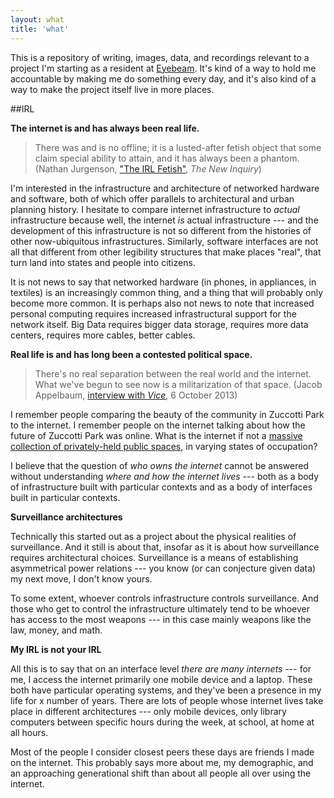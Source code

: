 ```yaml
---
layout: what
title: 'what'
---
```


This is a repository of writing, images, data, and recordings relevant to a project I'm starting as a resident at [Eyebeam](http://eyebeam.org). It's kind of a way to hold me accountable by making me do something every day, and it's also kind of a way to make the project itself live in more places.

##IRL

**The internet is and has always been real life.**

> There was and is no offline; it is a lusted-after fetish object that some claim special ability to attain, and it has always been a phantom.(Nathan Jurgenson, ["The IRL Fetish"](http://thenewinquiry.com/essays/the-irl-fetish/), *The New Inquiry*)

I'm interested in the infrastructure and architecture of networked hardware and software, both of which offer parallels to architectural and urban planning history. I hesitate to compare internet infrastructure to *actual* infrastructure because well, the internet *is* actual infrastructure --- and the development of this infrastructure is not so different from the histories of other now-ubiquitous infrastructures. Similarly, software interfaces are not all that different from other legibility structures that make places "real", that turn land into states and people into citizens. 

It is not news to say that networked hardware (in phones, in appliances, in textiles) is an increasingly common thing, and a thing that will probably only become more common. It is perhaps also not news to note that increased personal computing requires increased infrastructural support for the network itself. Big Data requires bigger data storage, requires more data centers, requires more cables, better cables. 
  
**Real life is and has long been a contested political space.**

> There's no real separation between the real world and the internet. What we've begun to see now is a militarization of that space. (Jacob Appelbaum, [interview with *Vice*](http://motherboard.vice.com/blog/jacob-appelbaum-utopia-interview), 6 October 2013)

I remember people comparing the beauty of the community in Zuccotti Park to the internet. I remember people on the internet talking about how the future of Zuccotti Park was online. What is the internet if not a [massive collection of privately-held public spaces](http://thenewinquiry.com/essays/public-spaces/), in varying states of occupation? 

I believe that the question of *who owns the internet* cannot be answered without understanding *where and how the internet lives* --- both as a body of infrastructure built with particular contexts and as a body of interfaces built in particular contexts. 

**Surveillance architectures**

Technically this started out as a project about the physical realities of surveillance. And it still is about that, insofar as it is about how surveillance requires architectural choices. Surveillance is a means of establishing asymmetrical power relations --- you know (or can conjecture given data) my next move, I don't know yours. 

To some extent, whoever controls infrastructure controls surveillance. And those who get to control the infrastructure ultimately tend to be whoever has access to the most weapons --- in this case mainly weapons like the law, money, and math. 

**My IRL is not your IRL**

All this is to say that on an interface level *there are many internets* --- for me, I access the internet primarily one mobile device and a laptop. These both have particular operating systems, and they've been a presence in my life for x number of years. There are lots of people whose internet lives take place in different architectures --- only mobile devices, only library computers between specific hours during the week, at school, at home at all hours. 

Most of the people I consider closest peers these days are friends I made on the internet. This probably says more about me, my demographic, and an approaching generational shift than about all people all over using the internet.